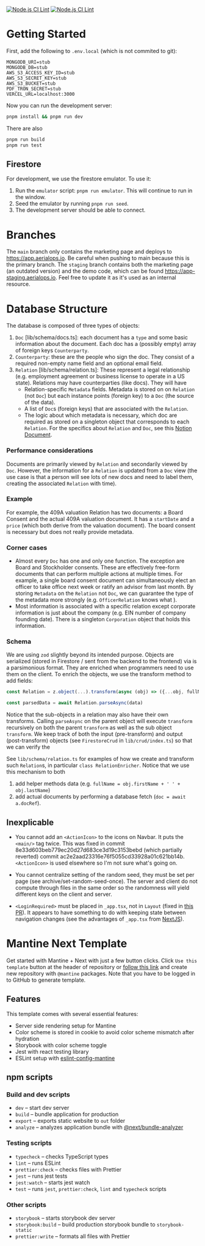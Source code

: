 [![Node.js CI Lint](https://github.com/tianhuil/aerial-app/actions/workflows/lint.yaml/badge.svg)](https://github.com/tianhuil/aerial-app/actions/workflows/lint.yaml)
[![Node.js CI Lint](https://github.com/tianhuil/aerial-app/actions/workflows/lint.yaml/badge.svg)](https://github.com/tianhuil/aerial-app/actions/workflows/lint.yaml)

# Getting Started
First, add the following to `.env.local` (which is not commited to git):

```
MONGODB_URI=stub
MONGODB_DB=stub
AWS_S3_ACCESS_KEY_ID=stub
AWS_S3_SECRET_KEY=stub
AWS_S3_BUCKET=stub
PDF_TRON_SECRET=stub
VERCEL_URL=localhost:3000
```

Now you can run the development server:

```bash
pnpm install && pnpm run dev
```

There are also

```bash
pnpm run build
pnpm run test
```

## Firestore
For development, we use the firestore emulator.  To use it:
1. Run the `emulator` script: `pnpm run emulator`.  This will continue to run in the window.
2. Seed the emulator by running `pnpm run seed`.
3. The development server should be able to connect.


# Branches
The `main` branch only contains the marketing page and deploys to https://app.aerialops.io.  Be careful when pushing to main because this is the primary branch.
The `staging` branch contains both the marketing page (an outdated version) and the demo code, which can be found https://app-staging.aerialops.io.  Feel free to update it as it's used as an internal resource.

# Database Structure
The database is composed of three types of objects:
1. `Doc` [lib/schema/docs.ts]: each document has a `type` and some basic information about the document.  Each doc has a (possibly empty) array of foreign keys `Counterparty`.
2. `Counterparty`: these are the people who sign the doc.  They consist of a required non-empty name field and an optional email field. 
3. `Relation` [lib/schema/relation.ts]: These represent a legal relationship (e.g. employment agreement or business license to operate in a US state).  Relations may have counterparties (like docs).  They will have
    - Relation-specific `Metadata` fields.  Metadata is stored on on `Relation` (not `Doc`) but each instance points (foreign key) to a `Doc` (the source of the data).
    - A list of `Doc`s (foreign keys) that are associated with the `Relation`.
    - The logic about which metadata is necessary, which doc are required as stored on a singleton object that corresponds to each `Relation`.
For the specifics about `Relation` and `Doc`, see this [Notion Document](https://www.notion.so/Database-Design-2b938a5dddd54ea08b95a1294ecfd963).

### Performance considerations
Documents are primarily viewed by `Relation` and secondarily viewed by `Doc`.  However, the information for a `Relation` is updated from a `Doc` view (the use case is that a person will see lots of new docs and need to label them, creating the associated `Relation` with time).

### Example
For example, the 409A valuation Relation has two documents: a Board Consent and the actual 409A valuation document.  It has a `startDate` and a `price` (which both derive from the valuation document).  The board consent is necessary but does not really provide metadata.

### Corner cases
- Almost every `Doc` has one and only one function.  The exception are Board and Stockholder consents.  These are effectively free-form documents that can perform multiple actions at multiple times.  For example, a single board consent document can simultaneously elect an officer to take office next week or ratify an advisor from last month.  By storing `Metadata` on the `Relation` not `Doc`, we can guarantee the type of the metadata more strongly (e.g. `OfficerRelation` knows what ).
- Most information is associated with a specific relation except corporate information is just about the company (e.g. EIN number of company founding date).  There is a singleton `Corporation` object that holds this information.

### Schema
We are using `zod` slightly beyond its intended purpose.  Objects are serialized (stored in Firestore / sent from the backend to the frontend) via is a parsimonious format.  They are enriched when programmers need to use them on the client.  To enrich the objects, we use the transform method to add fields:
```ts
const Relation = z.object(...).transform(async (obj) => ({...obj, fullName: obj.firstName + ' ' + obj.lastName, doc: await a.docRef}))

const parsedData = await Relation.parseAsync(data)
```
Notice that the sub-objects in a relation may also have their own transforms.  Calling `parseAsync` on the parent object will execute `transform` recursively on both the parent `transform` as well as the sub object `transform`.  We keep track of both the input (pre-transform) and output (post-transform) objects (see `FirestoreCrud` in `lib/crud/index.ts`) so that we can verify the 

See `lib/schema/relation.ts` for examples of how we create and transform such `Relation`s, in particular `class RelationEnricher`.  Notice that we use this mechanism to both
1. add helper methods data (e.g. `fullName = obj.firstName + ' ' + obj.lastName`)
2. add actual documents by performing a database fetch (`doc = await a.docRef`).

## Inexplicable
- You cannot add an `<ActionIcon>` to the icons on Navbar.  It puts the `<main/>` tag twice.  This was fixed in commit 8e33d603beb779ec20d27d683ce3d19c3153bebd (which partially reverted) commit ac2e2aad23316e76f5055cd33928a01c621bb14b.  `<ActionIcon>` is used elsewhere so I'm not sure what's going on.

- You cannot centralize setting of the random seed, they must be set per page (see archive/set-random-seed-once).  The server and client do not compute through files in the same order so the randomness will yield different keys on the client and server.

- `<LoginRequired>` must be placed in `_app.tsx`, not in `Layout` (fixed in [this PR](https://github.com/tianhuil/aerial-app/pull/18)).  It appears to have something to do with keeping state between navigation changes (see the advantages of `_app.tsx` from [NextJS](https://nextjs.org/docs/advanced-features/custom-app)).


# Mantine Next Template

Get started with Mantine + Next with just a few button clicks.
Click `Use this template` button at the header of repository or [follow this link](https://github.com/mantinedev/mantine-next-template/generate) and
create new repository with `@mantine` packages. Note that you have to be logged in to GitHub to generate template.

## Features

This template comes with several essential features:

- Server side rendering setup for Mantine
- Color scheme is stored in cookie to avoid color scheme mismatch after hydration
- Storybook with color scheme toggle
- Jest with react testing library
- ESLint setup with [eslint-config-mantine](https://github.com/mantinedev/eslint-config-mantine)

## npm scripts

### Build and dev scripts

- `dev` – start dev server
- `build` – bundle application for production
- `export` – exports static website to `out` folder
- `analyze` – analyzes application bundle with [@next/bundle-analyzer](https://www.npmjs.com/package/@next/bundle-analyzer)

### Testing scripts

- `typecheck` – checks TypeScript types
- `lint` – runs ESLint
- `prettier:check` – checks files with Prettier
- `jest` – runs jest tests
- `jest:watch` – starts jest watch
- `test` – runs `jest`, `prettier:check`, `lint` and `typecheck` scripts

### Other scripts

- `storybook` – starts storybook dev server
- `storybook:build` – build production storybook bundle to `storybook-static`
- `prettier:write` – formats all files with Prettier
